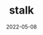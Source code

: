 ---
title: stalk
date: 2022-05-08
showDateUpdated: false
tags: [Go, CLI, utility, Linux, macOS, Windows]
externalUrl: https://github.com/AppleGamer22/stalk
_build: {render: never, list: local}
---